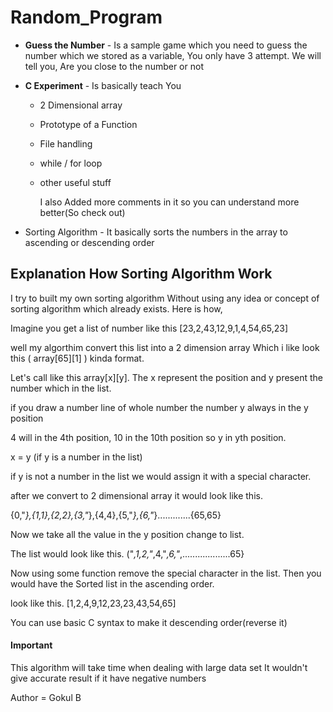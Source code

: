 # Random_Program

- **Guess the Number** - Is a sample game which you need to guess the number which we stored as a variable, You only have 3 attempt. We will tell you, Are you close to the number or not

- **C Experiment**  - Is basically teach You 
  - 2 Dimensional array
  - Prototype of a Function
  - File handling
  - while / for loop
  - other useful stuff
 
    I also Added more comments in it so you can understand more better(So check out)

- Sorting Algorithm  - It basically sorts the numbers in the array to ascending or descending order

## Explanation How Sorting Algorithm Work

I try to built my own sorting algorithm Without using any idea or concept of sorting algorithm which already exists.
Here is how,

Imagine you get a list of number like this [23,2,43,12,9,1,4,54,65,23] 

well my algorthim convert this list into a 2 dimension array Which i like look this ( array[65][1] ) kinda format.

Let's call like this array[x][y]. The x represent the position and y present the number which in the list.

if you draw a number line of whole number the number y always in the y position

4 will in the 4th position, 10 in the 10th position so y in yth position.

x = y (if y is a number in the list)

if y is not a number in the list we would assign it with a special character.


after we convert to 2 dimensional array it would look like this.

{0,"*},{1,1},{2,2},{3,"*},{4,4},{5,"*},{6,"*}.............{65,65}

Now we take all the value in the y position change to list.

The list would look like this.
("*,1,2,"*,4,"*,6,"*,...................65}

Now using some function remove the special character in the list. Then you would have the Sorted list in the ascending order.

look like this.
[1,2,4,9,12,23,23,43,54,65]

You can use basic C syntax to make it descending order(reverse it)

#### Important 

This algorithm will take time when dealing with large data set
It wouldn't give accurate result if it have negative numbers



        


Author = Gokul B
          
          
          
          
          
          
  
